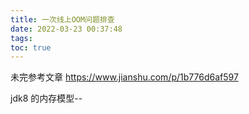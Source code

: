 ```yaml
---
title: 一次线上OOM问题排查
date: 2022-03-23 00:37:48
tags:
toc: true
---
```

未完参考文章 https://www.jianshu.com/p/1b776d6af597
<!--more-->

 jdk8 的内存模型--